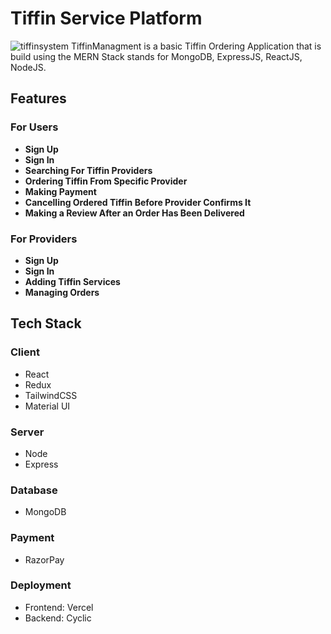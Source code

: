 # Tiffin Service Platform
![tiffinsystem](https://github.com/user-attachments/assets/8bb2e8f6-e5b7-41c7-8543-4d3a033fb216) TiffinManagment is a basic Tiffin Ordering Application that is build using the MERN Stack stands for MongoDB, ExpressJS, ReactJS, NodeJS.

## Features

### For Users
- **Sign Up**
- **Sign In**
- **Searching For Tiffin Providers**
- **Ordering Tiffin From Specific Provider**
- **Making Payment**
- **Cancelling Ordered Tiffin Before Provider Confirms It**
- **Making a Review After an Order Has Been Delivered**

### For Providers
- **Sign Up**
- **Sign In**
- **Adding Tiffin Services**
- **Managing Orders**

## Tech Stack

### Client
- React
- Redux
- TailwindCSS
- Material UI

### Server
- Node
- Express

### Database
- MongoDB

### Payment
- RazorPay

### Deployment
- Frontend: Vercel
- Backend: Cyclic

